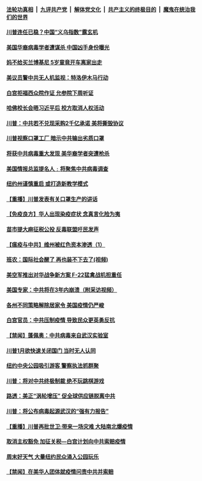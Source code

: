 ####  [法轮功真相](../../../../basic/blob/master/README.md?t=05062001) &nbsp;|&nbsp; [九评共产党](../../../../9ping.md/blob/master/README.md?t=05062001) &nbsp;|&nbsp; [解体党文化](../../../../jtdwh.md/blob/master/README.md?t=05062001)  &nbsp;|&nbsp; [共产主义的终极目的](../../../../gczydzjmd.md/blob/master/README.md?t=05062001) &nbsp;|&nbsp; [魔鬼在统治我们的世界](../../../../mgztzwmdsj.md/blob/master/README.md?t=05062001) 

#### [川普连任已稳？中国“义乌指数”露玄机](../pages/prog203/a102840105.md?t=05062001) 

#### [美国华裔病毒学者遭谋杀 中国凶手身份曝光](../pages/prog203/a102840054.md?t=05062001) 

#### [妈不给买兰博基尼 5岁童竟开车离家出走](../pages/prog203/a102839968.md?t=05062001) 

#### [美议员警中共无人机监视：特洛伊木马行动](../pages/prog203/a102839779.md?t=05062001) 

#### [白宫拒福西众院作证 允参院下周听证](../pages/prog203/a102839607.md?t=05062001) 

#### [哈佛校长会晤习近平后 校方取消人权活动](../pages/prog203/a102839529.md?t=05062001) 

#### [川普：中共若不兑现采购2千亿承诺 美将撕毁协议](../pages/prog203/a102839683.md?t=05062001) 

#### [川普视察口罩工厂 暗示中共输出劣质口罩](../pages/prog203/a102839660.md?t=05062001) 

#### [将获中共病毒重大发现 美华裔学者突遭枪杀](../pages/prog203/a102839585.md?t=05062001) 

#### [美国情报总监提名人﹕将聚焦中共病毒调查](../pages/prog203/a102839620.md?t=05062001) 

#### [纽约州谨慎重启 或打造新教学模式](../pages/prog203/a102839592.md?t=05062001) 

#### [【重播】川普发表有关口罩生产的讲话](../pages/prog203/a102839565.md?t=05062001) 

#### [【免疫良方】华人出现染疫症状 念真言化险为夷](../pages/prog203/a102839514.md?t=05062001) 

#### [苗市提大麻征税公投 反毒联盟吁民发声](../pages/prog203/a102839510.md?t=05062001) 

#### [【瘟疫与中共】维州被红色资本渗透（1）](../pages/prog203/a102839241.md?t=05062001) 

#### [班农：国际社会醒了 再也装不下去了(视频)](../pages/prog203/a102839223.md?t=05062001) 

#### [美空军推出对华战争新方案 F-22猛禽战机担重任](../pages/prog203/a102838905.md?t=05062001) 

#### [美国专家：中共将在3年内崩溃（附采访视频）](../pages/prog203/a102838765.md?t=05062001) 

#### [各州不同策略解除居家令 美国疫情仍严峻](../pages/prog203/a102838810.md?t=05062001) 

#### [白宫官员：中共压制疫情 导致民众更英勇反抗](../pages/prog203/a102838804.md?t=05062001) 

#### [【禁闻】蓬佩奥：中共病毒来自武汉实验室](../pages/prog203/a102838747.md?t=05062001) 

#### [川普1月欲快速关闭国门 当时无人认同](../pages/prog203/a102838702.md?t=05062001) 

#### [纽约中央公园吸引游客 警察执法抓群聚](../pages/prog203/a102838661.md?t=05062001) 

#### [川普：将对中共终极制裁 绝不玩跳棋游戏](../pages/prog203/a102838716.md?t=05062001) 

#### [路透：美正“涡轮增压” 促全球供应链脱离中共](../pages/prog203/a102838586.md?t=05062001) 

#### [川普：将公布病毒起源武汉的“强有力报告”](../pages/prog203/a102838577.md?t=05062001) 

#### [【重播】川普再批世卫:带来一场灾难 大陆南北爆疫情](../pages/prog203/a102835548.md?t=05062001) 

#### [取消主权豁免 加征关税—白宫计划向中共索赔疫情](../pages/prog203/a102838305.md?t=05062001) 

#### [周末好天气 大量纽约民众涌入公园玩乐](../pages/prog203/a102838300.md?t=05062001) 

#### [【禁闻】在美华人团体就疫情问责中共并索赔](../pages/prog203/a102838147.md?t=05062001) 


